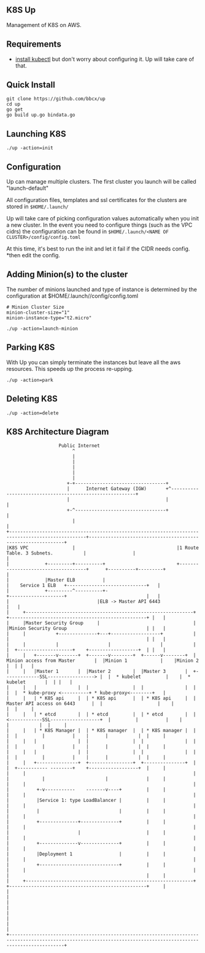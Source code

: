 ## K8S Up

Management of K8S on AWS.

## Requirements
* [install kubectl](http://kubernetes.io/docs/user-guide/prereqs/) but don't worry about configuring it.  Up will take care of that.

## Quick Install

```
git clone https://github.com/bbcx/up
cd up
go get
go build up.go bindata.go
``` 

## Launching K8S
```
./up -action=init
```

## Configuration
Up can manage multiple clusters.  The first cluster you launch will be called "launch-default"

All configuration files, templates and ssl certificates for the clusters are stored in ```$HOME/.launch/```

Up will take care of picking configuration values automatically when you init a new cluster.  In the event you need to configure things (such as the VPC cidrs) the configuration can be found in ```$HOME/.launch/<NAME OF CLUSTER>/config/config.toml```  

At this time, it's best to run the init and let it fail if the CIDR needs config.  *then edit the config.

## Adding Minion(s) to the cluster
The number of minions launched and type of instance is determined by the configuration at $HOME/.launch/<NAME OF CLUSTER>/config/config.toml

```
# Minion Cluster Size
minion-cluster-size="1"
minion-instance-type="t2.micro"
```

```
./up -action=launch-minion
```

## Parking K8S
With Up you can simply terminate the instances but leave all the aws resources.  This speeds up the process re-upping.

```
./up -action=park
```

## Deleting K8S
```
./up -action=delete
```

## K8S Architecture Diagram
```
                   Public Internet
                        ^
                        |
                        |
                        |
                        |
                        |
                      +-+---------------------------------+
                      |      Internet Gateway (IGW)       +^---------------------------------------------------------+
                      |                                   |                                                          |
                      +-^---------------------------------+                                                          |
                        |                                                                                            |
+--------------------------------------------------------------------------------------------------+-------------------------------------------------------------+
|K8S VPC                |                                     |1 Route Table. 3 Subnets.           |                 |                                           |
|             +---------+----------+                          +------------------------------------+      +----------+---------+                                 |
|             |Master ELB          |                                                                      |    Service 1 ELB   +-----------------------------+   |
|             +---------^----------+-                                                                     +--------------------+                             |   |
|                                |ELB -> Master API 6443                                                                                                     |   |
|     +-------------------------------------------------------------+                                   +--------------------------------------------------+ |   |
|     |Master Security Group     |                                  |                                   |Minion Security Group                             | |   |
|     |           +--------------+---+------------------+           |                                   |                                                  | |   |
|     |           |                  |                  |           |                                   |  +--------------------+    +------------------+  | |   |
|     |   +-------v-------+  +-------v--------+  +------v--------+  |   Minion access from Master       |  |Minion 1            |    |Minion 2          |  | |   |
|     |   |Master 1       |  |Master 2        |  |Master 3       |  +-------------SSL-----------------> |  |  * kubelet         |    |  * kubelet       |  | |   |
|     |   |               |  |                |  |               |  |                                   |  |  * kube-proxy <----------+ * kube-proxy<--------+   |
|     |   | * K8S api     |  | * K8S api      |  | * K8S api     |  |    Master API access on 6443      |  |                    |    |                  |  |     |
|     |   | * etcd        |  | * etcd         |  | * etcd        |  | <------------SSL------------------+  |         |          |    |      |           |  |     |
|     |   | * K8S Manager |  | * K8S manager  |  | * K8S manager |  |                                   |  |         |          |    |      |           |  |     |
|     |   |               |  |                |  |               |  |                                   |  |         |          |    |      |           |  |     |
|     |   |               |  |                |  |               |  |                                   |  |         |          |    |      |           |  |     |
|     |   +---------------+  +----------------+  +---------------+  |                                   |  +----------- --------+    +------------------+  |     |
|     |                                                             |                                   |            |                      |              |     |
|     |                                                             |                                   |          +-v-----------    -------v----+         |     |
|     |                                                             |                                   |          |Service 1: type LoadBalancer |         |     |
|     |                                                             |                                   |          |                             |         |     |
|     |                                                             |                                   |          +--------------+--------------+         |     |
|     |                                                             |                                   |                         |                        |     |
|     |                                                             |                                   |          +--------------v--------------+         |     |
|     |                                                             |                                   |          |Deployment 1                 |         |     |
|     |                                                             |                                   |          +-----------------------------+         |     |
|     |                                                             |                                   |                                                  |     |
|     +-------------------------------------------------------------+                                   +--------------------------------------------------+     |
|                                                                                                                                                                |
|                                                                                                                                                                |
|                                                                                                                                                                |
|                                                                                                                                                                |
+----------------------------------------------------------------------------------------------------------------------------------------------------------------+
```
